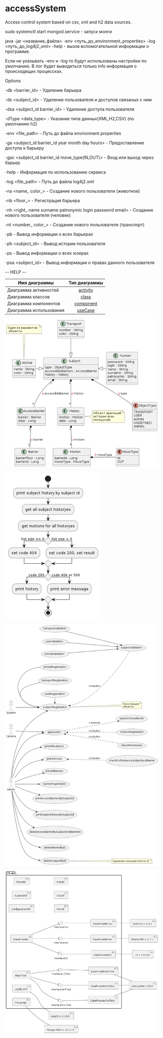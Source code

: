 # accessSystem
Access control system based on csv, xml and h2 data sources.

sudo systemctl start mongod.service - запуск монги

java -jar <название_файла> -env <путь_до_environment_properties> -log <путь_до_log4j2_xml> -help - вызов вспомогательной информации о программе.

Если не указывать -env и -log то будут использованы настройки по умолчанию. В лог будет выводиться только info информация о происходящих процессках.

Options

-db <barrier_id> -                                             Удаление барьера
   
-ds <subject_id> -                                             Удаление пользователя и доступов связаных с ним
   
-dsa <subject_id barrier_id> -                                 Удаление доступа пользователя
   
-dType <data_type> -                                           Указание типа данных(XML,H2,CSV) (по умолчанию h2)
  
-env <file_path> -                                             Путь до файла environment.properties
  
-ga <subject_id barrier_id year month day hours> -             Предоставление доступа к барьеру
   
-gac <subject_id barrier_id move_type(IN,OUT)> -               Вход или выход через барьер
  
-help -                                                        Информация по использованию сервиса
   
-log <file_path> -                                             Путь до файла log4j2.xml
   
-na <name_ color_> -                                           Создание нового пользователя (животное)
   
-nb <floor_> -                                                 Регистрация барьера
   
-nh <right_ name surname patronymic login password email> -    Создание нового пользователя (человек)
   
-nt <number_ color_> -                                         Создание нового пользователя (транспорт)
   
-pb -                                                          Вывод информации о всех барьерах
   
-ph <subject_id> -                                             Вывод истории пользователя
   
-ps -                                                          Вывод информации о всех юзерах
   
-psa <subject_id> -                                            Вывод информации о правах данного пользователя

-- HELP --

| Имя диаграммы           |      Тип диаграммы      |
|-------------------------|:-----------------------:|
| Диаграмма активностей   |  [activity](#activity)  |
| Диаграмма классов       |     [class](#class)     |
| Диаграмма компонентов   | [component](#component) |
| Диаграмма использования |   [useCase](#useCase)   |

<a name="class"></a>
![Image alt](https://github.com/jenjd228/accessSystem/raw/master/documentation/class.png)

<a name="activity"></a>
![Image alt](https://github.com/jenjd228/accessSystem/raw/master/documentation/activity.png)

<a name="useCase"></a>
![Image alt](https://github.com/jenjd228/accessSystem/raw/master/documentation/useCase.png)

<a name="component"></a>
![Image alt](https://github.com/jenjd228/accessSystem/raw/master/documentation/component.png)